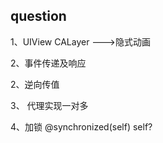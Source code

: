 ## question



1、UIView  CALayer --->隐式动画



2、事件传递及响应



2、逆向传值



3、 代理实现一对多



4、加锁 @synchronized(self)   self?
